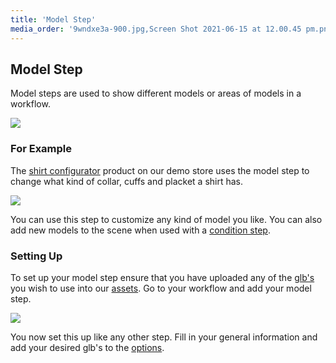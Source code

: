 ```yaml
---
title: 'Model Step'
media_order: '9wndxe3a-900.jpg,Screen Shot 2021-06-15 at 12.00.45 pm.png,Screen Shot 2021-06-15 at 12.08.30 pm.png,Screen Shot 2021-06-15 at 12.12.18 pm.png,Screen Shot 2021-06-15 at 12.12.57 pm.png'
---
```


## Model Step

Model steps are used to show different models or areas of models in a workflow.

![](https://help.spiff.com.au/user/pages/04.Spiff-Concepts/04.step-types/13.model-step/9wndxe3a-900.jpg)

### For Example

The [shirt configurator](https://demo.spiff.com.au/collections/demo-products/products/custom-shirt-configurator) product on our demo store uses the model step to change what kind of collar, cuffs and placket a shirt has.

![](https://help.spiff.com.au/user/pages/04.Spiff-Concepts/04.step-types/13.model-step/Screen%20Shot%202021-06-15%20at%2012.00.45%20pm.png)

You can use this step to customize any kind of model you like. You can also add new models to the scene when used with a [condition step](https://help.spiff.com.au/spiff-concepts/workflows/step-details/conditions).

### Setting Up

To set up your model step ensure that you have uploaded any of the [glb's](https://help.spiff.com.au/spiff-concepts/asset-library/3d-models) you wish to use into our [assets](https://help.spiff.com.au/spiff-concepts/asset-library). Go to your workflow and add your model step.

![](https://help.spiff.com.au/user/pages/04.Spiff-Concepts/04.step-types/13.model-step/Screen%20Shot%202021-06-15%20at%2012.08.30%20pm.png)

You now set this up like any other step. Fill in your general information and add your desired glb's to the [options](https://help.spiff.com.au/spiff-concepts/options).